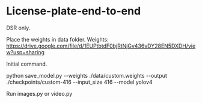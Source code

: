 # License-plate-end-to-end


DSR only.

Place the weights in data folder. Weights: https://drive.google.com/file/d/1EUPtbtdF0bjRtNjGv436vDY28EN5DXDH/view?usp=sharing

Initial command.

python save_model.py --weights ./data/custom.weights --output ./checkpoints/custom-416 --input_size 416 --model yolov4

Run images.py or video.py
